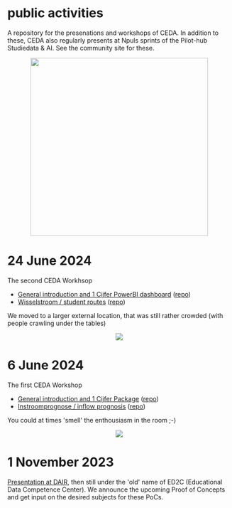 # public activities

A repository for the presenations and workshops of CEDA. In addition to these, CEDA also regularly presents at Npuls sprints of the Pilot-hub Studiedata & AI. See the community site for these.

<div align="center">
<img src="https://github.com/ed2c/public_activities/assets/6919390/3112d765-0cce-47fa-adc0-092768b5197c" width="400">
</div>

# 24 June 2024
The second CEDA Workhsop
- [General introduction and 1 Cijfer PowerBI dashboard](https://github.com/ed2c/public_activities/blob/main/20240624_Intro_CEDA_Workshop_1_Cijfer_PowerBI.pdf) ([repo](https://github.com/ed2c/1cho_ins_visualisation_powerbi/tree/main))
- [Wisselstroom / student routes](https://github.com/ed2c/public_activities/blob/main/20240624_Wisselstroom.pdf) ([repo](https://github.com/ed2c/wisselstroom_demo))

We moved to a larger external location, that was still rather crowded (with people crawling under the tables) 

<div align="center">
<img = src="https://github.com/ed2c/public_activities/assets/6919390/d7286a96-b965-4fff-85c5-3e24ee547ca9">
</div>

# 6 June 2024
The first CEDA Workshop
- [General introduction and 1 Cijfer Package](https://github.com/ed2c/public_activities/blob/main/20240606_Intro_CEDA_Workshops_1_Cijfer_Package.pdf) ([repo](https://github.com/ed2c/docker_1cho))
- [Instroomprognose / inflow prognosis](https://github.com/ed2c/public_activities/blob/main/20240606_Instroomprognose.pdf) ([repo](https://github.com/ed2c/studentprognose))

You could at times 'smell' the enthousiasm in the room ;-)

<div align="center">
<img src="https://github.com/ed2c/public_activities/assets/6919390/804ab789-de43-4362-8b90-f71042b02202"> 
</div>

# 1 November 2023
[Presentation at DAIR](https://github.com/ed2c/public_activities/blob/main/20231101_DAIR_EDCC.pdf), then still under the 'old' name of ED2C (Educational Data Competence Center). We announce the upcoming Proof of Concepts and get input on the desired subjects for these PoCs.
